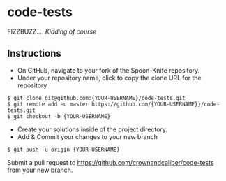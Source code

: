 # code-tests
FIZZBUZZ.... *Kidding of course*


## Instructions

  * On GitHub, navigate to your fork of the Spoon-Knife repository.
  * Under your repository name, click  to copy the clone URL for the repository

```
$ git clone git@github.com:{YOUR-USERNAME}/code-tests.git
$ git remote add -u master https://github.com/{YOUR-USERNAME}}/code-tests.git
$ git checkout -b {YOUR-USERNAME}
```
  * Create your solutions inside of the project directory.
  * Add & Commit your changes to your new branch

```
$ git push -u origin {YOUR-USERNAME}
```

Submit a pull request to https://github.com/crownandcaliber/code-tests from your new branch.
